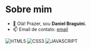 # Sobre mim
- 👋 Olá! Prazer, sou **Daniel Braguini.**
- 📫 Email de contato: [email](danieel.braguini@hotmail.com)


![HTML5](https://img.shields.io/badge/HTML5-E34F26?style=for-the-badge&logo=html5&logoColor=white) ![CSS3](https://img.shields.io/badge/CSS3-1572B6?style=for-the-badge&logo=css3&logoColor=white) ![JAVASCRIPT](https://img.shields.io/badge/JavaScript-323330?style=for-the-badge&logo=javascript&logoColor=F7DF1E)
